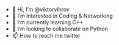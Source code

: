 - 👋 Hi, I’m @viktorvihrov
- 👀 I’m interested in Coding & Networking
- 🌱 I’m currently learning  C++
- 💞️ I’m looking to collaborate on  Python
- 📫 How to reach me twitter

<!---
viktorvihrov/viktorvihrov is a ✨ special ✨ repository because its `README.md` (this file) appears on your GitHub profile.
You can click the Preview link to take a look at your changes.
--->
